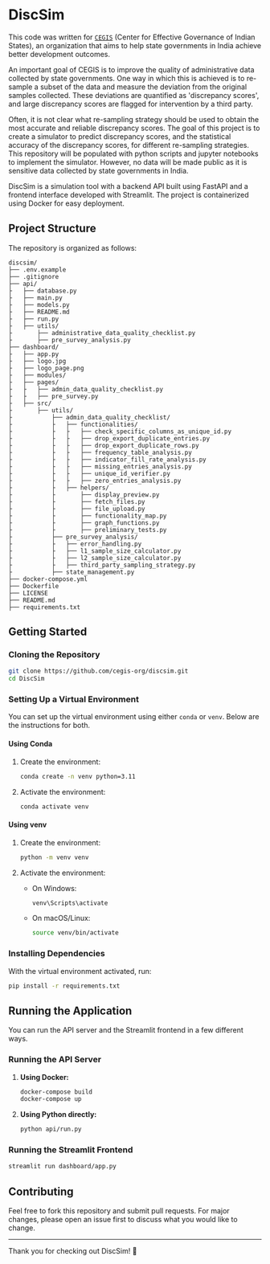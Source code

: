 # DiscSim

This code was written for [`CEGIS`](https://www.cegis.org/) (Center for Effective Governance of Indian States), an organization that aims to help state governments in India achieve better development outcomes.

An important goal of CEGIS is to improve the quality of administrative data collected by state governments. One way in which this is achieved is to re-sample a subset of the data and measure the deviation from the original samples collected. These deviations are quantified as 'discrepancy scores', and large discrepancy scores are flagged for intervention by a third party.

Often, it is not clear what re-sampling strategy should be used to obtain the most accurate and reliable discrepancy scores. The goal of this project is to create a simulator to predict discrepancy scores, and the statistical accuracy of the discrepancy scores, for different re-sampling strategies. This repository will be populated with python scripts and jupyter notebooks to implement the simulator. However, no data will be made public as it is sensitive data collected by state governments in India.

DiscSim is a simulation tool with a backend API built using FastAPI and a frontend interface developed with Streamlit. The project is containerized using Docker for easy deployment.

## Project Structure

The repository is organized as follows:

```
discsim/
├── .env.example
├── .gitignore
├── api/
├   ├── database.py
├   ├── main.py
├   ├── models.py
├   ├── README.md
├   ├── run.py
├   ├── utils/
├       ├── administrative_data_quality_checklist.py
├       ├── pre_survey_analysis.py
├── dashboard/
├   ├── app.py
├   ├── logo.jpg
├   ├── logo_page.png
├   ├── modules/
├   ├── pages/
├   ├   ├── admin_data_quality_checklist.py
├   ├   ├── pre_survey.py
├   ├── src/
├       ├── utils/
├           ├── admin_data_quality_checklist/
├           ├   ├── functionalities/
├           ├   ├   ├── check_specific_columns_as_unique_id.py
├           ├   ├   ├── drop_export_duplicate_entries.py
├           ├   ├   ├── drop_export_duplicate_rows.py
├           ├   ├   ├── frequency_table_analysis.py
├           ├   ├   ├── indicator_fill_rate_analysis.py
├           ├   ├   ├── missing_entries_analysis.py
├           ├   ├   ├── unique_id_verifier.py
├           ├   ├   ├── zero_entries_analysis.py
├           ├   ├── helpers/
├           ├       ├── display_preview.py
├           ├       ├── fetch_files.py
├           ├       ├── file_upload.py
├           ├       ├── functionality_map.py
├           ├       ├── graph_functions.py
├           ├       ├── preliminary_tests.py
├           ├── pre_survey_analysis/
├           ├   ├── error_handling.py
├           ├   ├── l1_sample_size_calculator.py
├           ├   ├── l2_sample_size_calculator.py
├           ├   ├── third_party_sampling_strategy.py
├           ├── state_management.py
├── docker-compose.yml
├── Dockerfile
├── LICENSE
├── README.md
├── requirements.txt
```

## Getting Started

### Cloning the Repository

```bash
git clone https://github.com/cegis-org/discsim.git
cd DiscSim
```

### Setting Up a Virtual Environment

You can set up the virtual environment using either `conda` or `venv`. Below are the instructions for both.

#### Using Conda

1. Create the environment:

   ```bash
   conda create -n venv python=3.11
   ```

2. Activate the environment:

   ```bash
   conda activate venv
   ```

#### Using venv

1. Create the environment:

   ```bash
   python -m venv venv
   ```

2. Activate the environment:

   - On Windows:

     ```bash
     venv\Scripts\activate
     ```

   - On macOS/Linux:

     ```bash
     source venv/bin/activate
     ```

### Installing Dependencies

With the virtual environment activated, run:

```bash
pip install -r requirements.txt
```

## Running the Application

You can run the API server and the Streamlit frontend in a few different ways.

### Running the API Server

1. **Using Docker:**

   ```bash
   docker-compose build
   docker-compose up
   ```

2. **Using Python directly:**

   ```bash
   python api/run.py
   ```

### Running the Streamlit Frontend

```bash
streamlit run dashboard/app.py
```

## Contributing

Feel free to fork this repository and submit pull requests. For major changes, please open an issue first to discuss what you would like to change.

---

Thank you for checking out DiscSim! 🚀
